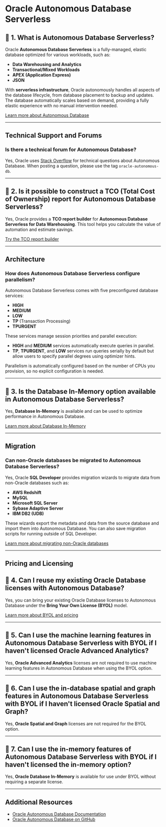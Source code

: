 # Oracle Autonomous Database Serverless

## 📌 1. What is Autonomous Database Serverless?
Oracle **Autonomous Database Serverless** is a fully-managed, elastic database optimized for various workloads, such as:
- **Data Warehousing and Analytics**
- **Transactional/Mixed Workloads**
- **APEX (Application Express)**
- **JSON**

With **serverless infrastructure**, Oracle autonomously handles all aspects of the database lifecycle, from database placement to backup and updates. The database automatically scales based on demand, providing a fully elastic experience with no manual intervention needed.

[Learn more about Autonomous Database](https://www.oracle.com/database/autonomous-database/)

---

## Technical Support and Forums

### Is there a technical forum for Autonomous Database?
Yes, Oracle uses [Stack Overflow](https://stackoverflow.com) for technical questions about Autonomous Database. When posting a question, please use the tag `oracle-autonomous-db`.

---

## 📌 2. Is it possible to construct a TCO (Total Cost of Ownership) report for Autonomous Database Serverless?
Yes, Oracle provides a **TCO report builder** for **Autonomous Database Serverless for Data Warehousing**. This tool helps you calculate the value of automation and estimate savings. 

[Try the TCO report builder](https://www.oracle.com/database/autonomous-database/tco-report.html)

---

## Architecture

### How does Autonomous Database Serverless configure parallelism?
Autonomous Database Serverless comes with five preconfigured database services:
- **HIGH**
- **MEDIUM**
- **LOW**
- **TP** (Transaction Processing)
- **TPURGENT**

These services manage session priorities and parallel execution:
- **HIGH** and **MEDIUM** services automatically execute queries in parallel.
- **TP**, **TPURGENT**, and **LOW** services run queries serially by default but allow users to specify parallel degrees using optimizer hints.

Parallelism is automatically configured based on the number of CPUs you provision, so no explicit configuration is needed.

---

## 📌 3. Is the Database In-Memory option available in Autonomous Database Serverless?
Yes, **Database In-Memory** is available and can be used to optimize performance in Autonomous Database. 

[Learn more about Database In-Memory](https://www.oracle.com/database/database-in-memory.html)

---

## Migration

### Can non-Oracle databases be migrated to Autonomous Database Serverless?
Yes, Oracle **SQL Developer** provides migration wizards to migrate data from non-Oracle databases such as:
- **AWS Redshift**
- **MySQL**
- **Microsoft SQL Server**
- **Sybase Adaptive Server**
- **IBM DB2 (UDB)**

These wizards export the metadata and data from the source database and import them into Autonomous Database. You can also save migration scripts for running outside of SQL Developer.

[Learn more about migrating non-Oracle databases](https://www.oracle.com/database/autonomous-database/migration.html)

---

## Pricing and Licensing

## 📌 4. Can I reuse my existing Oracle Database licenses with Autonomous Database?
Yes, you can bring your existing Oracle Database licenses to Autonomous Database under the **Bring Your Own License (BYOL)** model.

[Learn more about BYOL and pricing](https://www.oracle.com/database/autonomous-database/pricing.html)

---

## 📌 5. Can I use the machine learning features in Autonomous Database Serverless with BYOL if I haven't licensed Oracle Advanced Analytics?
Yes, **Oracle Advanced Analytics** licenses are not required to use machine learning features in Autonomous Database when using the BYOL option.

---

## 📌 6. Can I use the in-database spatial and graph features in Autonomous Database Serverless with BYOL if I haven't licensed Oracle Spatial and Graph?
Yes, **Oracle Spatial and Graph** licenses are not required for the BYOL option.

---

## 📌 7. Can I use the in-memory features of Autonomous Database Serverless with BYOL if I haven't licensed the in-memory option?
Yes, **Oracle Database In-Memory** is available for use under BYOL without requiring a separate license.

---

## Additional Resources
- [Oracle Autonomous Database Documentation](https://docs.oracle.com/en/database/autonomous-database/)
- [Oracle Autonomous Database on GitHub](https://github.com/oracle)

